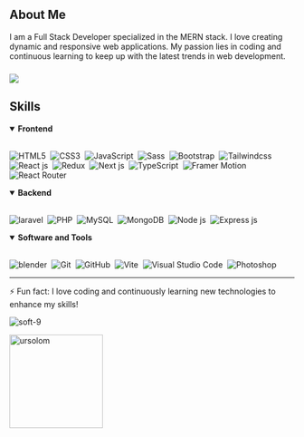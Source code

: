 ## About Me
I am a Full Stack Developer specialized in the MERN stack. I love creating dynamic and responsive web applications. My passion lies in coding and continuous learning to keep up with the latest trends in web development.

<h3><img src="https://readme-typing-svg.herokuapp.com?font=Fira+Code&pause=1000&width=300&lines=I'm+Soliman+Ramadan;"/></h3>

## Skills

<details open>
<summary><b>Frontend</b></summary>
<br>
  
![HTML5](https://img.shields.io/badge/-HTML5-E34F26?style=for-the-badge&logo=html5&logoColor=white)&nbsp;
![CSS3](https://img.shields.io/badge/-CSS3-1572B6?style=for-the-badge&logo=css3)&nbsp;
![JavaScript](https://img.shields.io/badge/-JavaScript-F7DF1E?style=for-the-badge&logo=javascript&logoColor=white)&nbsp;
![Sass](https://img.shields.io/badge/-Sass-CC6699?style=for-the-badge&logo=sass&logoColor=white)&nbsp;
![Bootstrap](https://img.shields.io/badge/-Bootstrap-563D7C?style=for-the-badge&logo=bootstrap)&nbsp;
![Tailwindcss](https://img.shields.io/badge/Tailwind_CSS-38B2AC?style=for-the-badge&logo=tailwind-css&logoColor=white)&nbsp;
![React js](https://img.shields.io/badge/React-20232A?style=for-the-badge&logo=react&logoColor=61DAFB)&nbsp;
![Redux](https://img.shields.io/badge/Redux-764ABC?style=for-the-badge&logo=redux&logoColor=white)&nbsp;
![Next js](https://img.shields.io/badge/next%20js-000000?style=for-the-badge&logo=nextdotjs&logoColor=white)&nbsp;
![TypeScript](https://img.shields.io/badge/TypeScript-007ACC?style=for-the-badge&logo=typescript&logoColor=white)&nbsp;
![Framer Motion](https://img.shields.io/badge/Framer-005A8F?style=for-the-badge&logo=framer&logoColor=white)&nbsp;
![React Router](https://img.shields.io/badge/React_Router-CA4245?style=for-the-badge&logo=react-router&logoColor=white)&nbsp;
</details>

<details open>
<summary><b> Backend</b></summary>
<br>
    
![laravel](https://img.shields.io/badge/Laravel-E0234E?style=for-the-badge&logo=laravel&logoColor=white)&nbsp;
![PHP](https://img.shields.io/badge/PHP-777BB4?style=for-the-badge&logo=php&logoColor=white)&nbsp;
![MySQL](https://img.shields.io/badge/MySQL-005C84?style=for-the-badge&logo=mysql&logoColor=white)&nbsp;
![MongoDB](https://img.shields.io/badge/MongoDB-4EA94B?style=for-the-badge&logo=mongodb&logoColor=white)&nbsp;
![Node js](https://img.shields.io/badge/Node%20js-339933?style=for-the-badge&logo=nodedotjs&logoColor=white)&nbsp;
![Express js](https://img.shields.io/badge/Express%20js-000000?style=for-the-badge&logo=express&logoColor=white)&nbsp;
</details>

<details open>
<summary><b> Software and Tools</b></summary>
<br>
  
![blender](https://img.shields.io/badge/-blender-black?style=for-the-badge&logo=blender)&nbsp;
![Git](https://img.shields.io/badge/-Git-F05032?style=for-the-badge&logo=git&logoColor=white)&nbsp;
![GitHub](https://img.shields.io/badge/-GitHub-181717?style=for-the-badge&logo=github)&nbsp;
![Vite](https://img.shields.io/badge/Vite-B73BFE?style=for-the-badge&logo=vite&logoColor=FFD62E)&nbsp;
![Visual Studio Code](https://img.shields.io/badge/-Visual%20Studio%20Code-007ACC?style=for-the-badge&logo=visual-studio-code&logoColor=white)&nbsp;
![Photoshop](https://img.shields.io/badge/Adobe%20Photoshop-31A8FF?style=for-the-badge&logo=Adobe%20Photoshop&logoColor=black)&nbsp;
</details>

---------

⚡ Fun fact: I love coding and continuously learning new technologies to enhance my skills!

<p align="left"> <img src="https://komarev.com/ghpvc/?username=soft-9&label=Profile%20views&color=0e75b6&style=flat" alt="soft-9" /> </p>
<img src="https://github-readme-stats.vercel.app/api/top-langs/?username=ursolom&layout=compact&theme=radical" alt="ursolom" height="165">
</p>
